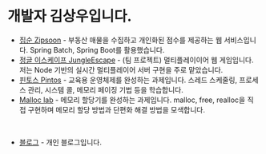 # 개발자 김상우입니다.

- [집순 Zipsoon](https://github.com/f-lab-edu/zipsoon) - 부동산 매물을 수집하고 개인화된 점수를 제공하는 웹 서비스입니다. Spring Batch, Spring Boot를 활용했습니다.
- [정글 이스케이프 JungleEscape](https://github.com/jungle-escape/jungle-escape) - (팀 프로젝트) 멀티플레이이어 웹 게임입니다. 저는 Node 기반의 실시간 멀티플레이어 서버 구현을 주로 맡았습니다.
- [핀토스 Pintos](https://github.com/KJ3-W07-09-TEAM5/pintos-kaist) - 교육용 운영체제를 완성하는 과제입니다. 스레드 스케줄링, 프로세스 관리, 시스템 콜, 메모리 페이징 기법 등을 학습합니다.
- [Malloc lab](https://github.com/jungle-escape/jungle-escape) - 메모리 할당기를 완성하는 과제입니다. malloc, free, realloc을 직접 구현하며 메모리 할당 방법과 단편화 해결 방법을 모색합니다.

<br>

- [블로그](http://electronyoon.github.io) - 개인 블로그입니다.
